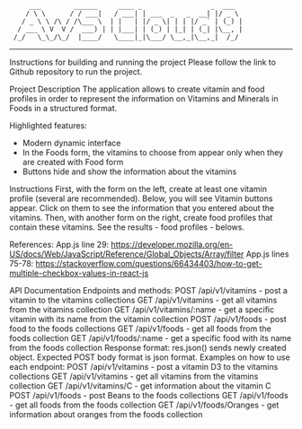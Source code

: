          ___        ______     ____ _                 _  ___  
        / \ \      / / ___|   / ___| | ___  _   _  __| |/ _ \ 
       / _ \ \ /\ / /\___ \  | |   | |/ _ \| | | |/ _` | (_) |
      / ___ \ V  V /  ___) | | |___| | (_) | |_| | (_| |\__, |
     /_/   \_\_/\_/  |____/   \____|_|\___/ \__,_|\__,_|  /_/ 
 ----------------------------------------------------------------- 


Instructions for building and running the project
Please follow the link to Github repository to run the project.

Project Description
The application allows to create vitamin and food profiles in order to represent the information on Vitamins and Minerals in Foods in a structured format.

Highlighted features:
- Modern dynamic interface 
- In the Foods form, the vitamins to choose from appear only when they are created with Food form
- Buttons hide and show the information about the vitamins

Instructions
First, with the form on the left, create at least one vitamin profile (several are recommended). 
Below, you will see Vitamin buttons appear. Click on them to see the information that you entered about the vitamins. 
Then, with another form on the right, create food profiles that contain these vitamins.
See the results - food profiles - belows.

References:
App.js line 29: https://developer.mozilla.org/en-US/docs/Web/JavaScript/Reference/Global_Objects/Array/filter
App.js lines 75-78: https://stackoverflow.com/questions/66434403/how-to-get-multiple-checkbox-values-in-react-js

API Documentation
Endpoints and methods:
POST /api/v1/vitamins - post a vitamin to the vitamins collections
GET /api/v1/vitamins - get all vitamins from the vitamins collection
GET /api/v1/vitamins/:name - get a specific vitamin with its name from the vitamin collection
POST /api/v1/foods - post food to the foods collections
GET /api/v1/foods - get all foods from the foods collection
GET /api/v1/foods/:name - get a specific food with its name from the foods collection
Response format: res.json() sends newly created object.
Expected POST body format is json format.
Examples on how to use each endpoint:
POST /api/v1/vitamins - post a vitamin D3 to the vitamins collections
GET /api/v1/vitamins - get all vitamins from the vitamins collection
GET /api/v1/vitamins/C - get information about the vitamin C
POST /api/v1/foods - post Beans to the foods collections
GET /api/v1/foods - get all foods from the foods collection
GET /api/v1/foods/Oranges - get information about oranges from the foods collection
